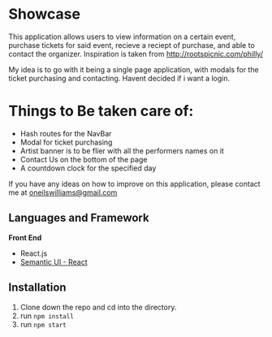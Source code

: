# Showcase

This application allows users to view information on a certain event, purchase tickets for said event, recieve a reciept of purchase, and able to contact the organizer. Inspiration is taken from http://rootspicnic.com/philly/

My idea is to go with it being a single page application, with modals for the ticket purchasing and contacting. Havent decided if i want a login.

# Things to Be taken care of:
* Hash routes for the NavBar
* Modal for ticket purchasing
* Artist banner is to be flier with all the performers names on it
* Contact Us on the bottom of the page
* A countdown clock for the specified day

If you have any ideas on how to improve on this application, please contact me at oneilswilliams@gmail.com

## Languages and Framework
**Front End**
* React.js
* [Semantic UI - React](https://react.semantic-ui.com/) 

## Installation 
1. Clone down the repo and cd into the directory.
2. run `npm install`
3. run `npm start`

